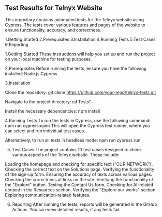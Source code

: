 ## Test Results for Telnyx Website

This repository contains automated tests for the Telnyx website using Cypress. The tests cover various features and pages of the website to ensure functionality, accuracy, and correctness.

1.Getting Started
2.Prerequisites
3.Installation
4.Running Tests
5.Test Cases
6.Reporting

1.Getting Started
These instructions will help you set up and run the project on your local machine for testing purposes.

2.Prerequisites
Before running the tests, ensure you have the following installed:
Node.js
Cypress

3.Installation

Clone the repository:
git clone https://github.com/your-repo/telnyx-tests.git

Navigate to the project directory:
cd Tests1

Install the necessary dependencies:
npm install

4.Running Tests
To run the tests in Cypress, use the following command:
npm run cypress:open
This will open the Cypress test runner, where you can select and run individual test cases.

Alternatively, to run all tests in headless mode:
npm run cypress:run

5. Test Cases
The project contains 10 test cases designed to check various aspects of the Telnyx website. These include:

Loading the homepage and checking for specific text ("OUR NETWORK").
Checking the correct text on the Solutions page.
Verifying the functionality of the sign-up form.
Ensuring the accuracy of texts across various pages.
Checking the correctness of links on the site.
Verifying the functionality of the "Explore" button.
Testing the Contact Us form.
Checking for AI-related content in the Resources section.
Verifying the "Explore our works" section.
Exploring communication-related features.

6. Reporting
After running the tests, reports will be generated in the GitHub Actions. You can view detailed results, if any tests fail.
